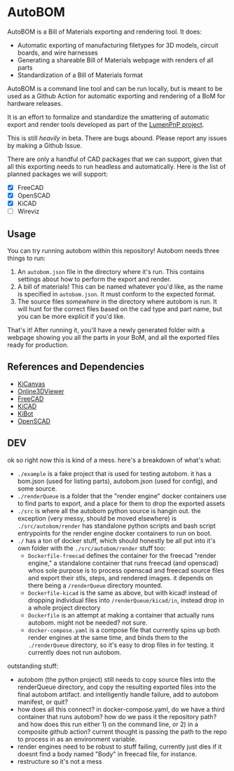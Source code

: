# AutoBOM

AutoBOM is a Bill of Materials exporting and rendering tool. It does:

- Automatic exporting of manufacturing filetypes for 3D models, circuit boards, and wire harnesses
- Generating a shareable Bill of Materials webpage with renders of all parts
- Standardization of a Bill of Materials format

AutoBOM is a command line tool and can be run locally, but is meant to be used as a Github Action for automatic exporting and rendering of a BoM for hardware releases.

It is an effort to formalize and standardize the smattering of automatic export and render tools developed as part of the [LumenPnP project](https://github.com/opulo-inc/lumenpnp).

This is still *heavily* in beta. There are bugs abound. Please report any issues by making a Github Issue.

There are only a handful of CAD packages that we can support, given that all this exporting needs to run headless and automatically. Here is the list of planned packages we will support:

- [x] FreeCAD
- [x] OpenSCAD
- [x] KiCAD
- [ ] Wireviz

## Usage

You can try running autobom within this repository! Autobom needs three things to run:

1. An `autobom.json` file in the directory where it's run. This contains settings about how to perform the export and render.
2. A bill of materials! This can be named whatever you'd like, as the name is specified in `autobom.json`. It must conform to the expected format.
3. The source files *somewhere* in the directory where autobom is run. It will hunt for the correct files based on the cad type and part name, but you can be more explicit if you'd like.

That's it! After running it, you'll have a newly generated folder with a webpage showing you all the parts in your BoM, and all the exported files ready for production.

## References and Dependencies

- [KiCanvas](https://kicanvas.org/)
- [Online3DViewer](https://github.com/kovacsv/Online3DViewer)
- [FreeCAD](https://github.com/FreeCAD/FreeCAD)
- [KiCAD](https://gitlab.com/kicad/code/kicad)
- [KiBot](https://github.com/INTI-CMNB/KiBot)
- [OpenSCAD](https://github.com/openscad/openscad/)

## DEV

ok so right now this is kind of a mess. here's a breakdown of what's what:

- `./example` is a fake project that is used for testing autobom. it has a bom.json (used for listing parts), autobom.json (used for config), and some source.
- `./renderQueue` is a folder that the "render engine" docker containers use to find parts to export, and a place for them to drop the exported assets
- `./src` is where all the autobom python source is hangin out. the exception (very messy, should be moved elsewhere) is `./src/autobom/render` has standalone python scripts and bash script entrypoints for the render engine docker containers to run on boot.
- `./` has a ton of docker stuff, which should honestly be all put into it's own folder with the `./src/autobom/render` stuff too:
  - `Dockerfile-freecad` defines the container for the freecad "render engine," a standalone container that runs freecad (and openscad) whos sole purpose is to process openscad and freecad source files and export their stls, steps, and rendered images. it depends on there being a `/renderQueue` directory mounted.
  - `Dockerfile-kicad` is the same as above, but with kicad! instead of dropping individual files into `/renderQueue/kicad/in`, instead drop in a whole project directory
  - `Dockerfile` is an attempt at making a container that actually runs autobom. might not be needed? not sure.
  - `docker-compose.yaml` is a compose file that currently spins up both render engines at the same time, and binds them to the `./renderQueue` directory, so it's easy to drop files in for testing. it currently does not run autobom.

outstanding stuff:
- autobom (the python project) still needs to copy source files into the renderQueue directory, and copy the resulting exported files into the final autobom artifact. and intelligently handle failure, add to autobom manifest, or quit?
- how does all this connect? in docker-compose.yaml, do we have a third container that runs autobom? how do we pass it the repository path? and how does this run either 1) on the command line, or 2) in a composite github action? current thought is passing the path to the repo to process in as an environment variable.
- render engines need to be robust to stuff failing, currently just dies if it doesnt find a body named "Body" in freecad file, for instance.
- restructure so it's not a mess